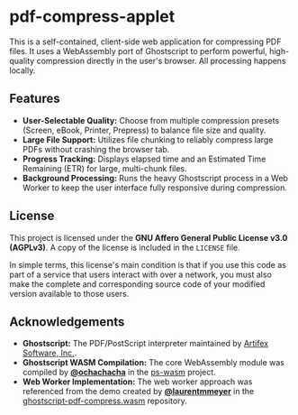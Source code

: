 # pdf-compress-applet
This is a self-contained, client-side web application for compressing PDF files. It uses a WebAssembly port of Ghostscript to perform powerful, high-quality compression directly in the user's browser. All processing happens locally.

## Features

* **User-Selectable Quality:** Choose from multiple compression presets (Screen, eBook, Printer, Prepress) to balance file size and quality.
* **Large File Support:** Utilizes file chunking to reliably compress large PDFs without crashing the browser tab.
* **Progress Tracking:** Displays elapsed time and an Estimated Time Remaining (ETR) for large, multi-chunk files.
* **Background Processing:** Runs the heavy Ghostscript process in a Web Worker to keep the user interface fully responsive during compression.

## License

This project is licensed under the **GNU Affero General Public License v3.0 (AGPLv3)**. A copy of the license is included in the `LICENSE` file.

In simple terms, this license's main condition is that if you use this code as part of a service that users interact with over a network, you must also make the complete and corresponding source code of your modified version available to those users.

## Acknowledgements

* **Ghostscript:** The PDF/PostScript interpreter maintained by [Artifex Software, Inc.](https://artifex.com/).
* **Ghostscript WASM Compilation:** The core WebAssembly module was compiled by **[@ochachacha](https://github.com/ochachacha)** in the [ps-wasm](https://github.com/ochachacha/ps-wasm) project.
* **Web Worker Implementation:** The web worker approach was referenced from the demo created by **[@laurentmmeyer](https://github.com/laurentmmeyer)** in the [ghostscript-pdf-compress.wasm](https://github.com/laurentmmeyer/ghostscript-pdf-compress.wasm) repository.

